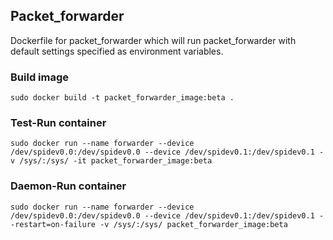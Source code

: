## Packet_forwarder

Dockerfile for packet_forwarder which will run packet_forwarder with default  settings specified as environment variables.
### Build image

`sudo docker build -t packet_forwarder_image:beta .`
### Test-Run container

`sudo docker run --name forwarder --device /dev/spidev0.0:/dev/spidev0.0 --device /dev/spidev0.1:/dev/spidev0.1 -v /sys/:/sys/ -it packet_forwarder_image:beta`
### Daemon-Run container

`sudo docker run --name forwarder --device /dev/spidev0.0:/dev/spidev0.0 --device /dev/spidev0.1:/dev/spidev0.1 --restart=on-failure -v /sys/:/sys/ packet_forwarder_image:beta`

